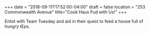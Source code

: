 +++
date = "2018-09-11T17:52:00-04:00"
draft = false
location = "253 Commonwealth Avenue"
title="Cook Haus Fud with Us!"
+++

Enlist with Team Tuesday and aid in their quest to feed a house full of hungry tEps.
